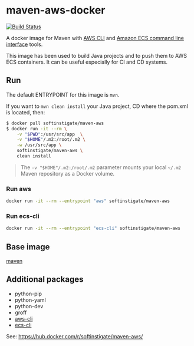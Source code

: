 # maven-aws-docker

[![Build Status](https://travis-ci.org/SoftInstigate/maven-aws-docker.svg?branch=master)](https://travis-ci.org/SoftInstigate/maven-aws-docker)

A docker image for Maven with [AWS CLI](https://aws.amazon.com/cli/) and [Amazon ECS command line interface](https://docs.aws.amazon.com/AmazonECS/latest/developerguide/cmd-ecs-cli.html) tools.

This image has been used to build Java projects and to push them to AWS ECS containers. It can be useful especially for CI and CD systems.

## Run ##

The default ENTRYPOINT for this image is `mvn`.

If you want to `mvn clean install` your Java project, CD where the pom.xml is located, then:

```bash
$ docker pull softinstigate/maven-aws
$ docker run -it --rm \
    -v "$PWD":/usr/src/app  \
    -v "$HOME"/.m2:/root/.m2 \
    -w /usr/src/app \
    softinstigate/maven-aws \
    clean install
```

> The `-v "$HOME"/.m2:/root/.m2` parameter mounts your local `~/.m2` Maven repository as a Docker volume.

### Run aws ###

```bash
docker run -it --rm --entrypoint "aws" softinstigate/maven-aws
```

### Run ecs-cli ###

```bash
docker run -it --rm --entrypoint "ecs-cli" softinstigate/maven-aws
```

## Base image ##

[maven](https://hub.docker.com/r/library/maven/)

## Additional packages ##

 - python-pip
 - python-yaml
 - python-dev
 - groff
 - [aws-cli](http://docs.aws.amazon.com/cli/latest/userguide/cli-chap-welcome.html)
 - [ecs-cli](http://docs.aws.amazon.com/AmazonECS/latest/developerguide/ECS_CLI.html)

See: https://hub.docker.com/r/softinstigate/maven-aws/
